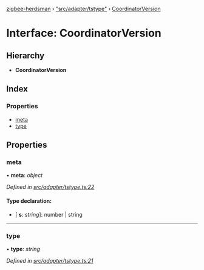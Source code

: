[zigbee-herdsman](../README.md) › ["src/adapter/tstype"](../modules/_src_adapter_tstype_.md) › [CoordinatorVersion](_src_adapter_tstype_.coordinatorversion.md)

# Interface: CoordinatorVersion

## Hierarchy

* **CoordinatorVersion**

## Index

### Properties

* [meta](_src_adapter_tstype_.coordinatorversion.md#meta)
* [type](_src_adapter_tstype_.coordinatorversion.md#type)

## Properties

###  meta

• **meta**: *object*

*Defined in [src/adapter/tstype.ts:22](https://github.com/Koenkk/zigbee-herdsman/blob/master/src/src/adapter/tstype.ts#L22)*

#### Type declaration:

* \[ **s**: *string*\]: number | string

___

###  type

• **type**: *string*

*Defined in [src/adapter/tstype.ts:21](https://github.com/Koenkk/zigbee-herdsman/blob/master/src/src/adapter/tstype.ts#L21)*

